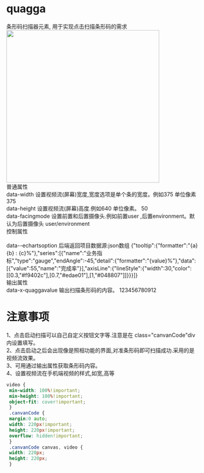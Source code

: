 # quagga
 条形码扫描器元素, 用于实现点击扫描条形码的需求<br>
 <img src="http://www.wware.org/img/txmsmq.png?_2e0e" width="400px"><br>
普通属性<br>
data-width	设置视频流(屏幕)宽度,宽度选项是单个条的宽度。例如375 单位像素	375<br>
data-height	设置视频流(屏幕)高度.例如640 单位像素。	50<br>
data-facingmode	设置前置和后置摄像头.例如前置user ,后置environment。默认为后置摄像头	user/environment<br>
控制属性<br>	
data--echartsoption	后端返回项目数据源:json数组	{"tooltip":{"formatter":"{a} <br></div>{b} : {c}%"},"series":[{"name":"业务指标","type":"gauge","endAngle":-45,"detail":{"formatter":"{value}%"},"data":[{"value":55,"name":"完成率"}],"axisLine":{"lineStyle":{"width":30,"color":[[0.3,"#f9402c"],[0.7,"#edae01"],[1,"#048807"]]}}}]}<br>
输出属性<br>
data-x-quaggavalue	输出扫描条形码的内容。	123456780912<br>
# 注意事项
1、点击启动扫描可以自己自定义按钮文字等.注意是在 class="canvanCode"div内设置填写。<br>
2、点击启动之后会出现像是照相功能的界面,对准条形码即可扫描成功.采用的是视频流效果。<br>
3、可用通过输出属性获取条形码内容。<br>
4、设置视频流在手机端视频的样式,如宽,高等<br>
```css
video {
 min-width: 100%!important;
 min-height: 100%!important;
 object-fit: cover!important;
 }
 .canvanCode {
 margin:0 auto;
 width: 220px!important;
 height: 220px!important;
 overflow: hidden!important;
 }
 .canvanCode canvas, video {
 width: 220px;
 height: 220px;
 }
 
```
